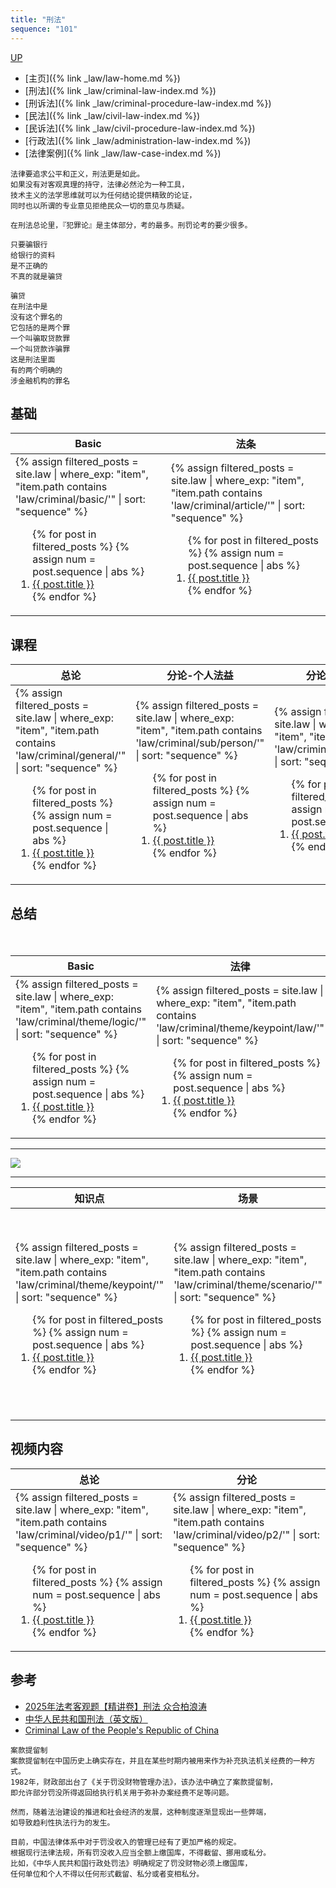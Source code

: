 ```yaml
---
title: "刑法"
sequence: "101"
---
```


[UP](/law/law-index.html)

- [主页]({% link _law/law-home.md %})
- [刑法]({% link _law/criminal-law-index.md %})
- [刑诉法]({% link _law/criminal-procedure-law-index.md %})
- [民法]({% link _law/civil-law-index.md %})
- [民诉法]({% link _law/civil-procedure-law-index.md %})
- [行政法]({% link _law/administration-law-index.md %})
- [法律案例]({% link _law/law-case-index.md %})

```text
法律要追求公平和正义，刑法更是如此。
如果没有对客观真理的持守，法律必然沦为一种工具，
技术主义的法学思维就可以为任何结论提供精致的论证，
同时也以所谓的专业意见拒绝民众一切的意见与质疑。
```

```text
在刑法总论里，『犯罪论』是主体部分，考的最多。刑罚论考的要少很多。
```

```text
只要骗银行
给银行的资料
是不正确的
不真的就是骗贷

骗贷
在刑法中是
没有这个罪名的
它包括的是两个罪
一个叫骗取贷款罪
一个叫贷款诈骗罪
这是刑法里面
有的两个明确的
涉金融机构的罪名
```

## 基础

<table>
    <thead>
    <tr>
        <th style="text-align: center;">Basic</th>
        <th style="text-align: center;">法条</th>
    </tr>
    </thead>
    <tbody>
    <tr>
        <td>
{%
assign filtered_posts = site.law |
where_exp: "item", "item.path contains 'law/criminal/basic/'" |
sort: "sequence"
%}
<ol>
    {% for post in filtered_posts %}
    {% assign num = post.sequence | abs %}
    <li>
        <a href="{{ post.url }}">{{ post.title }}</a>
    </li>
    {% endfor %}
</ol>
        </td>
        <td>
{%
assign filtered_posts = site.law |
where_exp: "item", "item.path contains 'law/criminal/article/'" |
sort: "sequence"
%}
<ol>
    {% for post in filtered_posts %}
    {% assign num = post.sequence | abs %}
    <li>
        <a href="{{ post.url }}">{{ post.title }}</a>
    </li>
    {% endfor %}
</ol>
        </td>
    </tr>
    </tbody>
</table>

## 课程

<table>
    <thead>
    <tr>
        <th style="text-align: center;">总论</th>
        <th style="text-align: center;">分论-个人法益</th>
        <th style="text-align: center;">分论-社会法益</th>
        <th style="text-align: center;">分论-国家法益</th>
    </tr>
    </thead>
    <tbody>
    <tr>
        <td>
{%
assign filtered_posts = site.law |
where_exp: "item", "item.path contains 'law/criminal/general/'" |
sort: "sequence"
%}
<ol>
    {% for post in filtered_posts %}
    {% assign num = post.sequence | abs %}
    <li>
        <a href="{{ post.url }}">{{ post.title }}</a>
    </li>
    {% endfor %}
</ol>
        </td>
        <td>
{%
assign filtered_posts = site.law |
where_exp: "item", "item.path contains 'law/criminal/sub/person/'" |
sort: "sequence"
%}
<ol>
    {% for post in filtered_posts %}
    {% assign num = post.sequence | abs %}
    <li>
        <a href="{{ post.url }}">{{ post.title }}</a>
    </li>
    {% endfor %}
</ol>
        </td>
        <td>
{%
assign filtered_posts = site.law |
where_exp: "item", "item.path contains 'law/criminal/sub/society/'" |
sort: "sequence"
%}
<ol>
    {% for post in filtered_posts %}
    {% assign num = post.sequence | abs %}
    <li>
        <a href="{{ post.url }}">{{ post.title }}</a>
    </li>
    {% endfor %}
</ol>
        </td>
        <td>
{%
assign filtered_posts = site.law |
where_exp: "item", "item.path contains 'law/criminal/sub/state/'" |
sort: "sequence"
%}
<ol>
    {% for post in filtered_posts %}
    {% assign num = post.sequence | abs %}
    <li>
        <a href="{{ post.url }}">{{ post.title }}</a>
    </li>
    {% endfor %}
</ol>
        </td>
    </tr>
    </tbody>
</table>

## 总结

<table>
    <caption>刑法总结</caption>
    <thead>
    <tr>
        <th style="text-align: center;">Basic</th>
        <th style="text-align: center;">法律</th>
        <th style="text-align: center;">Basic</th>
        <th style="text-align: center;">Basic</th>
        <th style="text-align: center;">Basic</th>
    </tr>
    </thead>
    <tbody>
    <tr>
        <td>
{%
assign filtered_posts = site.law |
where_exp: "item", "item.path contains 'law/criminal/theme/logic/'" |
sort: "sequence"
%}
<ol>
    {% for post in filtered_posts %}
    {% assign num = post.sequence | abs %}
    <li>
        <a href="{{ post.url }}">{{ post.title }}</a>
    </li>
    {% endfor %}
</ol>
        </td>
        <td>
{%
assign filtered_posts = site.law |
where_exp: "item", "item.path contains 'law/criminal/theme/keypoint/law/'" |
sort: "sequence"
%}
<ol>
    {% for post in filtered_posts %}
    {% assign num = post.sequence | abs %}
    <li>
        <a href="{{ post.url }}">{{ post.title }}</a>
    </li>
    {% endfor %}
</ol>
        </td>
        <td>
{%
assign filtered_posts = site.law |
where_exp: "item", "item.path contains 'law/criminal/theme/keypoint/person/'" |
sort: "sequence"
%}
<ol>
    {% for post in filtered_posts %}
    {% assign num = post.sequence | abs %}
    <li>
        <a href="{{ post.url }}">{{ post.title }}</a>
    </li>
    {% endfor %}
</ol>
        </td>
        <td>
{%
assign filtered_posts = site.law |
where_exp: "item", "item.path contains 'law/criminal/theme/keypoint/theory/'" |
sort: "sequence"
%}
<ol>
    {% for post in filtered_posts %}
    {% assign num = post.sequence | abs %}
    <li>
        <a href="{{ post.url }}">{{ post.title }}</a>
    </li>
    {% endfor %}
</ol>
        </td>
        <td>
{%
assign filtered_posts = site.law |
where_exp: "item", "item.path contains 'law/criminal/theme/keypoint/view/'" |
sort: "sequence"
%}
<ol>
    {% for post in filtered_posts %}
    {% assign num = post.sequence | abs %}
    <li>
        <a href="{{ post.url }}">{{ post.title }}</a>
    </li>
    {% endfor %}
</ol>
        </td>
    </tr>
    </tbody>
</table>

---

![](/assets/images/law/criminal/人.svg)

---

<table>
    <thead>
    <tr>
        <th style="text-align: center;">知识点</th>
        <th style="text-align: center;">场景</th>
        <th style="text-align: center;">人物</th>
        <th style="text-align: center;">其它</th>
    </tr>
    </thead>
    <tbody>
    <tr>
        <td>
{%
assign filtered_posts = site.law |
where_exp: "item", "item.path contains 'law/criminal/theme/keypoint/'" |
sort: "sequence"
%}
<ol>
    {% for post in filtered_posts %}
    {% assign num = post.sequence | abs %}
    <li>
        <a href="{{ post.url }}">{{ post.title }}</a>
    </li>
    {% endfor %}
</ol>
        </td>
        <td>
{%
assign filtered_posts = site.law |
where_exp: "item", "item.path contains 'law/criminal/theme/scenario/'" |
sort: "sequence"
%}
<ol>
    {% for post in filtered_posts %}
    {% assign num = post.sequence | abs %}
    <li>
        <a href="{{ post.url }}">{{ post.title }}</a>
    </li>
    {% endfor %}
</ol>
        </td>
        <td>
{%
assign filtered_posts = site.law |
where_exp: "item", "item.path contains 'law/criminal/person/'" |
sort: "sequence"
%}
<ol>
    {% for post in filtered_posts %}
    {% assign num = post.sequence | abs %}
    <li>
        <a href="{{ post.url }}">{{ post.title }}</a>
    </li>
    {% endfor %}
</ol>
        </td>
        <td>
{%
assign filtered_posts = site.law |
where_exp: "item", "item.path contains 'law/criminal/other/'" |
sort: "sequence"
%}
<ol>
    {% for post in filtered_posts %}
    {% assign num = post.sequence | abs %}
    <li>
        <a href="{{ post.url }}">{{ post.title }}</a>
    </li>
    {% endfor %}
</ol>
        </td>
    </tr>
    </tbody>
</table>

## 视频内容

<table>
    <thead>
    <tr>
        <th style="text-align: center;">总论</th>
        <th style="text-align: center;">分论</th>
    </tr>
    </thead>
    <tbody>
    <tr>
        <td>
{%
assign filtered_posts = site.law |
where_exp: "item", "item.path contains 'law/criminal/video/p1/'" |
sort: "sequence"
%}
<ol>
    {% for post in filtered_posts %}
    {% assign num = post.sequence | abs %}
    <li>
        <a href="{{ post.url }}">{{ post.title }}</a>
    </li>
    {% endfor %}
</ol>
        </td>
        <td>
{%
assign filtered_posts = site.law |
where_exp: "item", "item.path contains 'law/criminal/video/p2/'" |
sort: "sequence"
%}
<ol>
    {% for post in filtered_posts %}
    {% assign num = post.sequence | abs %}
    <li>
        <a href="{{ post.url }}">{{ post.title }}</a>
    </li>
    {% endfor %}
</ol>
        </td>
    </tr>
    </tbody>
</table>

## 参考

- [2025年法考客观题【精讲卷】刑法 众合柏浪涛](https://www.bilibili.com/video/BV1r8mxYNECZ/)
- [中华人民共和国刑法（英文版）](https://www.bilibili.com/video/BV1yF411n7iP/)
- [Criminal Law of the People's Republic of China](http://en.npc.gov.cn.cdurl.cn/2020-12/26/c_921604.htm)

```text
案款提留制
案款提留制在中国历史上确实存在，并且在某些时期内被用来作为补充执法机关经费的一种方式。
1982年，财政部出台了《关于罚没财物管理办法》，该办法中确立了案款提留制，
即允许部分罚没所得返回给执行机关用于弥补办案经费不足等问题。

然而，随着法治建设的推进和社会经济的发展，这种制度逐渐显现出一些弊端，
如导致趋利性执法行为的发生。

目前，中国法律体系中对于罚没收入的管理已经有了更加严格的规定。
根据现行法律法规，所有罚没收入应当全额上缴国库，不得截留、挪用或私分。
比如，《中华人民共和国行政处罚法》明确规定了罚没财物必须上缴国库，
任何单位和个人不得以任何形式截留、私分或者变相私分。
```
